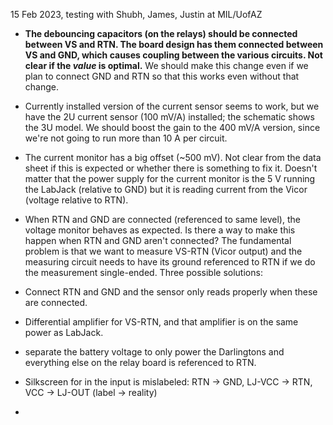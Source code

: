 15 Feb 2023, testing with Shubh, James, Justin at MIL/UofAZ

- **The debouncing capacitors (on the relays) should be connected between VS and RTN.  The board design has them connected between VS and GND, which causes coupling between the various circuits.  Not clear if the *value* is optimal.**  We should make this change even if we plan to connect GND and RTN so that this works even without that change.
- Currently installed version of the current sensor seems to work, but we have the 2U current sensor (100 mV/A) installed; the schematic shows the 3U model.  We should boost the gain to the 400 mV/A version, since we're not going to run more than 10 A per circuit.
- The current monitor has a big offset (~500 mV).  Not clear from the data sheet if this is expected or whether there is something to fix it.  Doesn't matter that the power supply for the current monitor is the 5 V running the LabJack (relative to GND) but it is reading current from the Vicor (voltage relative to RTN).
- When RTN and GND are connected (referenced to same level), the voltage monitor behaves as expected.  Is there a way to make this happen when RTN and GND aren't connected?  The fundamental problem is that we want to measure VS-RTN (Vicor output) and the measuring circuit needs to have its ground referenced to RTN if we do the measurement single-ended.
Three possible solutions:
- Connect RTN and GND and the sensor only reads properly when these are connected.
- Differential amplifier for VS-RTN, and that amplifier is on the same power as LabJack.  
- separate the battery voltage to only power the Darlingtons and everything else on the relay board is referenced to RTN.

- Silkscreen for in the input is mislabeled: RTN -> GND, LJ-VCC -> RTN, VCC -> LJ-OUT (label -> reality)
- 


